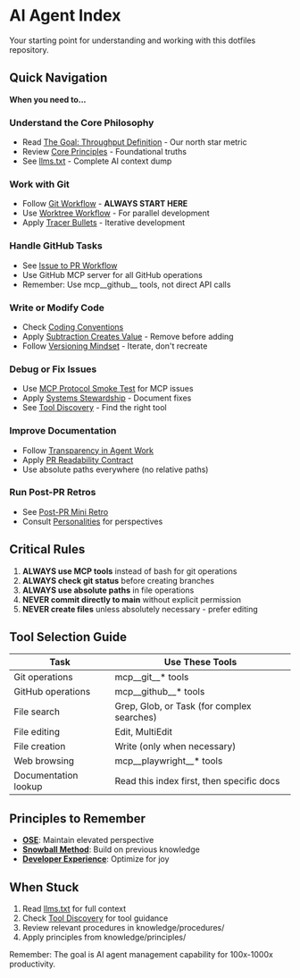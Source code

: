 # AI Agent Index

Your starting point for understanding and working with this dotfiles repository.

## Quick Navigation

**When you need to...**

### Understand the Core Philosophy
- Read [The Goal: Throughput Definition](/home/linuxmint-lp/ppv/pillars/dotfiles/knowledge/throughput-definition.md) - Our north star metric
- Review [Core Principles](/home/linuxmint-lp/ppv/pillars/dotfiles/knowledge/principles/README.md) - Foundational truths
- See [llms.txt](/home/linuxmint-lp/ppv/pillars/dotfiles/knowledge/llms.txt) - Complete AI context dump

### Work with Git
- Follow [Git Workflow](/home/linuxmint-lp/ppv/pillars/dotfiles/knowledge/procedures/git-workflow.md) - **ALWAYS START HERE**
- Use [Worktree Workflow](/home/linuxmint-lp/ppv/pillars/dotfiles/knowledge/procedures/worktree-workflow.md) - For parallel development
- Apply [Tracer Bullets](/home/linuxmint-lp/ppv/pillars/dotfiles/knowledge/principles/tracer-bullets.md) - Iterative development

### Handle GitHub Tasks
- See [Issue to PR Workflow](/home/linuxmint-lp/ppv/pillars/dotfiles/knowledge/procedures/issue-to-pr-workflow.md)
- Use GitHub MCP server for all GitHub operations
- Remember: Use mcp__github__ tools, not direct API calls

### Write or Modify Code
- Check [Coding Conventions](/home/linuxmint-lp/ppv/pillars/dotfiles/knowledge/procedures/coding-conventions.md)
- Apply [Subtraction Creates Value](/home/linuxmint-lp/ppv/pillars/dotfiles/knowledge/principles/subtraction-creates-value.md) - Remove before adding
- Follow [Versioning Mindset](/home/linuxmint-lp/ppv/pillars/dotfiles/knowledge/principles/versioning-mindset.md) - Iterate, don't recreate

### Debug or Fix Issues
- Use [MCP Protocol Smoke Test](/home/linuxmint-lp/ppv/pillars/dotfiles/knowledge/procedures/mcp-protocol-smoke-test.md) for MCP issues
- Apply [Systems Stewardship](/home/linuxmint-lp/ppv/pillars/dotfiles/knowledge/principles/systems-stewardship.md) - Document fixes
- See [Tool Discovery](/home/linuxmint-lp/ppv/pillars/dotfiles/mcp/tool-discovery.md) - Find the right tool

### Improve Documentation
- Follow [Transparency in Agent Work](/home/linuxmint-lp/ppv/pillars/dotfiles/knowledge/principles/transparency-in-agent-work.md)
- Apply [PR Readability Contract](/home/linuxmint-lp/ppv/pillars/dotfiles/knowledge/principles/pr-readability-contract.md)
- Use absolute paths everywhere (no relative paths)

### Run Post-PR Retros
- See [Post-PR Mini Retro](/home/linuxmint-lp/ppv/pillars/dotfiles/knowledge/procedures/post-pr-mini-retro.md)
- Consult [Personalities](/home/linuxmint-lp/ppv/pillars/dotfiles/knowledge/personalities/README.md) for perspectives

## Critical Rules

1. **ALWAYS use MCP tools** instead of bash for git operations
2. **ALWAYS check git status** before creating branches
3. **ALWAYS use absolute paths** in file operations
4. **NEVER commit directly to main** without explicit permission
5. **NEVER create files** unless absolutely necessary - prefer editing

## Tool Selection Guide

| Task | Use These Tools |
|------|----------------|
| Git operations | mcp__git__* tools |
| GitHub operations | mcp__github__* tools |
| File search | Grep, Glob, or Task (for complex searches) |
| File editing | Edit, MultiEdit |
| File creation | Write (only when necessary) |
| Web browsing | mcp__playwright__* tools |
| Documentation lookup | Read this index first, then specific docs |

## Principles to Remember

- **[OSE](/home/linuxmint-lp/ppv/pillars/dotfiles/knowledge/principles/ose.md)**: Maintain elevated perspective
- **[Snowball Method](/home/linuxmint-lp/ppv/pillars/dotfiles/knowledge/principles/snowball-method.md)**: Build on previous knowledge
- **[Developer Experience](/home/linuxmint-lp/ppv/pillars/dotfiles/knowledge/principles/developer-experience.md)**: Optimize for joy

## When Stuck

1. Read [llms.txt](/home/linuxmint-lp/ppv/pillars/dotfiles/knowledge/llms.txt) for full context
2. Check [Tool Discovery](/home/linuxmint-lp/ppv/pillars/dotfiles/mcp/tool-discovery.md) for tool guidance
3. Review relevant procedures in knowledge/procedures/
4. Apply principles from knowledge/principles/

Remember: The goal is AI agent management capability for 100x-1000x productivity.